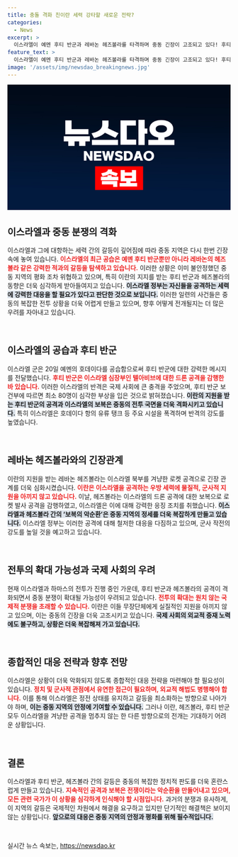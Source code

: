 ```yaml
---
title: 충돌 격화 친이란 세력 강타할 새로운 전략?
categories:
  - News
excerpt: >
  이스라엘이 예멘 후티 반군과 레바논 헤즈볼라를 타격하며 중동 긴장이 고조되고 있다! 후티의 드론 공격에 대한 보복으로 호데이다에서 공습이 단행되었고, 헤즈볼라도 이스라엘을 향해 로켓을 발사했다. 분쟁의 불길이 다시 활활 타오르며 예측할 수 없는 상황이 펼쳐지고 있다!
feature_text: >
  이스라엘이 예멘 후티 반군과 레바논 헤즈볼라를 타격하며 중동 긴장이 고조되고 있다! 후티의 드론 공격에 대한 보복으로 호데이다에서 공습이 단행되었고, 헤즈볼라도 이스라엘을 향해 로켓을 발사했다. 분쟁의 불길이 다시 활활 타오르며 예측할 수 없는 상황이 펼쳐지고 있다!
image: '/assets/img/newsdao_breakingnews.jpg'
---
```


<p><img src="/assets/img/newsdao_breakingnews.jpg" alt="ontimetimes 속보" /></p>

<h2 data-ke-size="size26">이스라엘과 중동 분쟁의 격화</h2>

<p data-ke-size="size16">이스라엘과 그에 대항하는 세력 간의 갈등이 깊어짐에 따라 중동 지역은 다시 한번 긴장 속에 놓여 있습니다. <b><span style="color: #ee2323;">이스라엘의 최근 공습은 예멘 후티 반군뿐만 아니라 레바논의 헤즈볼라 같은 강력한 적과의 갈등을 탐색하고 있습니다.</span></b> 이러한 상황은 이미 불안정했던 중동 지역의 평화 조차 위협하고 있으며, 특히 이란의 지지를 받는 후티 반군과 헤즈볼라의 동향은 더욱 심각하게 받아들여지고 있습니다. <b><span style="background-color: #21538527;">이스라엘 정부는 자신들을 공격하는 세력에 강력한 대응을 할 필요가 있다고 판단한 것으로 보입니다.</span></b> 이러한 일련의 사건들은 중동의 복잡한 전투 상황을 더욱 어렵게 만들고 있으며, 향후 어떻게 전개될지는 더 많은 우려를 자아내고 있습니다.</p>

<p data-ke-size="size16">&nbsp;</p>

<h2 data-ke-size="size26">이스라엘의 공습과 후티 반군</h2>

<p data-ke-size="size16">이스라엘 군은 20일 예멘의 호데이다를 공습함으로써 후티 반군에 대한 강력한 메시지를 전달했습니다. <b><span style="color: #ee2323;">후티 반군은 이스라엘 심장부인 텔아비브에 대한 드론 공격을 감행한 바 있습니다.</span></b> 이러한 이스라엘의 반격은 국제 사회에 큰 충격을 주었으며, 후티 반군 보건부에 따르면 최소 80명이 심각한 부상을 입은 것으로 밝혀졌습니다. <b><span style="background-color: #21538527;">이란의 지원을 받는 후티 반군의 공격과 이스라엘의 보복은 중동의 전투 국면을 더욱 격화시키고 있습니다.</span></b> 특히 이스라엘은 호데이다 항의 유류 탱크 등 주요 시설을 폭격하며 반격의 강도를 높였습니다.</p>

<p data-ke-size="size16">&nbsp;</p>

<h2 data-ke-size="size26">레바논 헤즈볼라와의 긴장관계</h2>

<p data-ke-size="size16">이란의 지원을 받는 레바논 헤즈볼라는 이스라엘 북부를 겨냥한 로켓 공격으로 긴장 관계를 더욱 심화시켰습니다. <b><span style="color: #ee2323;">이란은 이스라엘을 공격하는 우방 세력에 물질적, 군사적 지원을 아끼지 않고 있습니다.</span></b> 이날, 헤즈볼라는 이스라엘의 드론 공격에 대한 보복으로 로켓 발사 공격을 감행하였고, 이스라엘은 이에 대해 강력한 응징 조치를 취했습니다. <b><span style="background-color: #21538527;">이스라엘과 헤즈볼라 간의 ‘보복의 악순환’은 중동 지역의 정세를 더욱 복잡하게 만들고 있습니다.</span></b> 이스라엘 정부는 이러한 공격에 대해 철저한 대응을 다짐하고 있으며, 군사 작전의 강도를 높일 것을 예고하고 있습니다.</p>

<p data-ke-size="size16">&nbsp;</p>

<h2 data-ke-size="size26">전투의 확대 가능성과 국제 사회의 우려</h2>

<p data-ke-size="size16">현재 이스라엘과 하마스의 전투가 진행 중인 가운데, 후티 반군과 헤즈볼라의 공격이 격화되면서 중동 분쟁이 확대될 가능성이 우려되고 있습니다. <b><span style="color: #ee2323;">전투의 확대는 원치 않는 국제적 분쟁을 초래할 수 있습니다.</span></b> 이란은 이들 무장단체에게 실질적인 지원을 아끼지 않고 있으며, 이는 중동의 긴장을 더욱 고조시키고 있습니다. <b><span style="background-color: #21538527;">국제 사회의 외교적 중재 노력에도 불구하고, 상황은 더욱 복잡해져 가고 있습니다.</span></b></p>

<p data-ke-size="size16">&nbsp;</p>

<h2 data-ke-size="size26">종합적인 대응 전략과 향후 전망</h2>

<p data-ke-size="size16">이스라엘은 상황이 더욱 악화되지 않도록 종합적인 대응 전략을 마련해야 할 필요성이 있습니다. <b><span style="color: #ee2323;">정치 및 군사적 관점에서 유연한 접근이 필요하며, 외교적 해법도 병행해야 합니다.</span></b> 이를 통해 이스라엘은 정전 상태를 유지하고 갈등을 최소화하는 방향으로 나아가야 하며, <b><span style="background-color: #21538527;">이는 중동 지역의 안정에 기여할 수 있습니다.</span></b> 그러나 이란, 헤즈볼라, 후티 반군 모두 이스라엘을 겨냥한 공격을 멈추지 않는 한 다른 방향으로의 전개는 기대하기 어려운 상황입니다.</p>

<p data-ke-size="size16">&nbsp;</p>

<h2 data-ke-size="size26">결론</h2>

<p data-ke-size="size16">이스라엘과 후티 반군, 헤즈볼라 간의 갈등은 중동의 복잡한 정치적 판도를 더욱 혼란스럽게 만들고 있습니다. <b><span style="color: #ee2323;">지속적인 공격과 보복은 전쟁이라는 악순환을 만들어내고 있으며, 모든 관련 국가가 이 상황을 심각하게 인식해야 할 시점입니다.</span></b> 과거의 분쟁과 유사하게, 이 지역의 갈등은 국제적인 차원에서 해결을 요구하고 있지만 단기적인 해결책은 보이지 않는 상황입니다. <b><span style="background-color: #21538527;">앞으로의 대응은 중동 지역의 안정과 평화를 위해 필수적입니다.</span></b></p>

<p data-ke-size="size16">&nbsp;</p>
실시간 뉴스 속보는, <a href="https://newsdao.kr" rel="dofollow">https://newsdao.kr</a>


